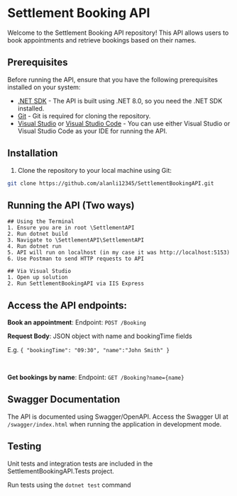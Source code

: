 # Settlement Booking API

Welcome to the Settlement Booking API repository! This API allows users to book appointments and retrieve bookings based on their names.

## Prerequisites

Before running the API, ensure that you have the following prerequisites installed on your system:

- [.NET SDK](https://dotnet.microsoft.com/download) - The API is built using .NET 8.0, so you need the .NET SDK installed.
- [Git](https://git-scm.com/downloads) - Git is required for cloning the repository.
- [Visual Studio](https://visualstudio.microsoft.com/downloads/) or [Visual Studio Code](https://code.visualstudio.com/download) - You can use either Visual Studio or Visual Studio Code as your IDE for running the API.

## Installation

1. Clone the repository to your local machine using Git:

```bash
git clone https://github.com/alanli12345/SettlementBookingAPI.git

```

## Running the API (Two ways)
```
## Using the Terminal
1. Ensure you are in root \SettlementAPI
2. Run dotnet build
3. Navigate to \SettlementAPI\SettlementAPI
4. Run dotnet run
5. API will run on localhost (in my case it was http://localhost:5153)
6. Use Postman to send HTTP requests to API

## Via Visual Studio
1. Open up solution
2. Run SettlementBookingAPI via IIS Express
```

## Access the API endpoints:

**Book an appointment**:
Endpoint: ```POST /Booking```

**Request Body**: JSON object with name and bookingTime fields

E.g. ```{
"bookingTime": "09:30",
"name":"John Smith"
}```

</br>

**Get bookings by name**:
Endpoint: ```GET /Booking?name={name}```

## Swagger Documentation
The API is documented using Swagger/OpenAPI.
Access the Swagger UI at ```/swagger/index.html``` when running the application in development mode.

## Testing
Unit tests and integration tests are included in the SettlementBookingAPI.Tests project.

Run tests using the ```dotnet test``` command
